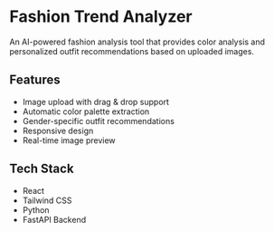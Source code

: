 # Fashion Trend Analyzer

An AI-powered fashion analysis tool that provides color analysis and personalized outfit recommendations based on uploaded images.
 
## Features
- Image upload with drag & drop support
- Automatic color palette extraction
- Gender-specific outfit recommendations
- Responsive design
- Real-time image preview

## Tech Stack
- React
- Tailwind CSS
- Python
- FastAPI Backend
